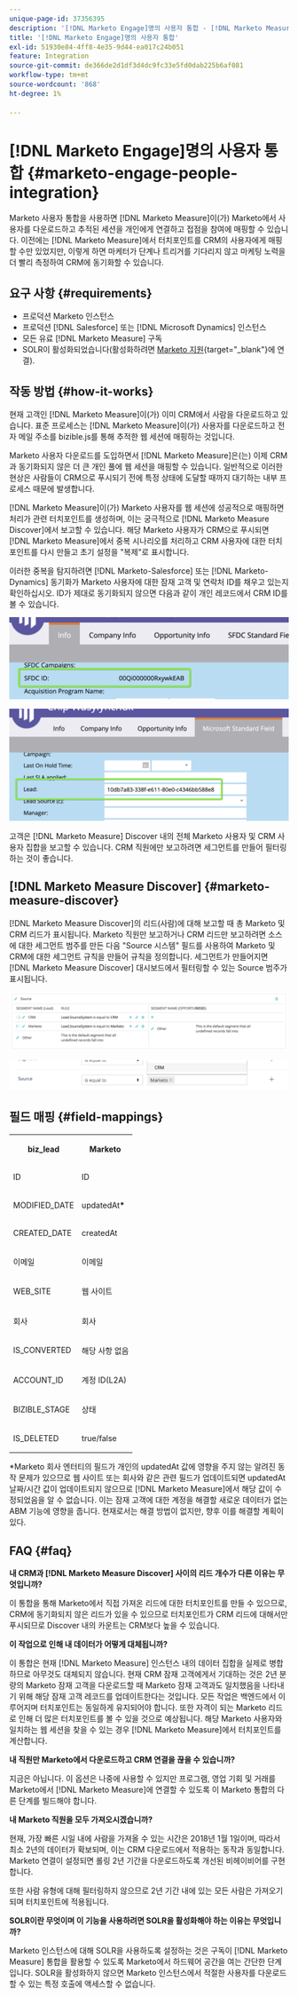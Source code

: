 ```yaml
---
unique-page-id: 37356395
description: '[!DNL Marketo Engage]명의 사용자 통합 - [!DNL Marketo Measure]'
title: '[!DNL Marketo Engage]명의 사용자 통합'
exl-id: 51930e84-4ff8-4e35-9d44-ea017c24b051
feature: Integration
source-git-commit: de366de2d1df3d4dc9fc33e5fd0dab225b6af081
workflow-type: tm+mt
source-wordcount: '868'
ht-degree: 1%

---
```


# [!DNL Marketo Engage]명의 사용자 통합 {#marketo-engage-people-integration}

Marketo 사용자 통합을 사용하면 [!DNL Marketo Measure]이(가) Marketo에서 사용자를 다운로드하고 추적된 세션을 개인에게 연결하고 접점을 참여에 매핑할 수 있습니다. 이전에는 [!DNL Marketo Measure]에서 터치포인트를 CRM의 사용자에게 매핑할 수만 있었지만, 이렇게 하면 마케터가 단계나 트리거를 기다리지 않고 마케팅 노력을 더 빨리 측정하여 CRM에 동기화할 수 있습니다.

## 요구 사항 {#requirements}

* 프로덕션 Marketo 인스턴스
* 프로덕션 [!DNL Salesforce] 또는 [!DNL Microsoft Dynamics] 인스턴스
* 모든 유료 [!DNL Marketo Measure] 구독
* SOLR이 활성화되었습니다(활성화하려면 [Marketo 지원](https://nation.marketo.com/t5/Support/ct-p/Support){target="_blank"}에 연결).

## 작동 방법 {#how-it-works}

현재 고객인 [!DNL Marketo Measure]이(가) 이미 CRM에서 사람을 다운로드하고 있습니다. 표준 프로세스는 [!DNL Marketo Measure]이(가) 사용자를 다운로드하고 전자 메일 주소를 bizible.js를 통해 추적한 웹 세션에 매핑하는 것입니다.

Marketo 사용자 다운로드를 도입하면서 [!DNL Marketo Measure]은(는) 이제 CRM과 동기화되지 않은 더 큰 개인 풀에 웹 세션을 매핑할 수 있습니다. 일반적으로 이러한 현상은 사람들이 CRM으로 푸시되기 전에 특정 상태에 도달할 때까지 대기하는 내부 프로세스 때문에 발생합니다.

[!DNL Marketo Measure]이(가) Marketo 사용자를 웹 세션에 성공적으로 매핑하면 처리가 관련 터치포인트를 생성하며, 이는 궁극적으로 [!DNL Marketo Measure Discover]에서 보고할 수 있습니다. 해당 Marketo 사용자가 CRM으로 푸시되면 [!DNL Marketo Measure]에서 중복 시나리오를 처리하고 CRM 사용자에 대한 터치포인트를 다시 만들고 초기 설정을 &quot;복제&quot;로 표시합니다.

이러한 중복을 탐지하려면 [!DNL Marketo-Salesforce] 또는 [!DNL Marketo-Dynamics] 동기화가 Marketo 사용자에 대한 잠재 고객 및 연락처 ID를 채우고 있는지 확인하십시오. ID가 제대로 동기화되지 않으면 다음과 같이 개인 레코드에서 CRM ID를 볼 수 있습니다.

![](assets/5a.png)

![](assets/5b.png)

고객은 [!DNL Marketo Measure] Discover 내의 전체 Marketo 사용자 및 CRM 사용자 집합을 보고할 수 있습니다. CRM 직원에만 보고하려면 세그먼트를 만들어 필터링하는 것이 좋습니다.

## [!DNL Marketo Measure Discover] {#marketo-measure-discover}

[!DNL Marketo Measure Discover]의 리드(사람)에 대해 보고할 때 총 Marketo 및 CRM 리드가 표시됩니다. Marketo 직원만 보고하거나 CRM 리드만 보고하려면 소스에 대한 세그먼트 범주를 만든 다음 &quot;Source 시스템&quot; 필드를 사용하여 Marketo 및 CRM에 대한 세그먼트 규칙을 만들어 규칙을 정의합니다. 세그먼트가 만들어지면 [!DNL Marketo Measure Discover] 대시보드에서 필터링할 수 있는 Source 범주가 표시됩니다.

![](assets/bizible-discover-1.png)

![](assets/bizible-discover-2.png)

## 필드 매핑 {#field-mappings}

<table> 
 <colgroup> 
  <col> 
  <col> 
 </colgroup> 
 <tbody> 
  <tr> 
   <th><p><strong>biz_lead</strong></p></th> 
   <th><p><strong>Marketo</strong></p></th> 
  </tr> 
  <tr> 
   <td><p>ID</p></td> 
   <td><p>ID</p></td> 
  </tr> 
  <tr> 
   <td><p>MODIFIED_DATE</p></td> 
   <td><p>updatedAt<strong>*</strong></p></td> 
  </tr> 
  <tr> 
   <td><p>CREATED_DATE</p></td> 
   <td><p>createdAt</p></td> 
  </tr> 
  <tr> 
   <td><p>이메일</p></td> 
   <td><p>이메일</p></td> 
  </tr> 
  <tr> 
   <td><p>WEB_SITE</p></td> 
   <td><p>웹 사이트</p></td> 
  </tr> 
  <tr> 
   <td><p>회사</p></td> 
   <td><p>회사</p></td> 
  </tr> 
  <tr> 
   <td><p>IS_CONVERTED</p></td> 
   <td><p>해당 사항 없음</p></td> 
  </tr> 
  <tr> 
   <td><p>ACCOUNT_ID</p></td> 
   <td><p>계정 ID(L2A)</p></td> 
  </tr> 
  <tr> 
   <td><p>BIZIBLE_STAGE</p></td> 
   <td><p>상태</p></td> 
  </tr> 
  <tr> 
   <td><p>IS_DELETED</p></td> 
   <td><p>true/false</p></td> 
  </tr> 
 </tbody> 
</table>

*Marketo 회사 엔터티의 필드가 개인의 updatedAt 값에 영향을 주지 않는 알려진 동작 문제가 있으므로 웹 사이트 또는 회사와 같은 관련 필드가 업데이트되면 updatedAt 날짜/시간 값이 업데이트되지 않으므로 [!DNL Marketo Measure]에서 해당 값이 수정되었음을 알 수 없습니다. 이는 잠재 고객에 대한 계정을 해결할 새로운 데이터가 없는 ABM 기능에 영향을 줍니다. 현재로서는 해결 방법이 없지만, 향후 이를 해결할 계획이 있다.

## FAQ {#faq}

**내 CRM과 [!DNL Marketo Measure Discover] 사이의 리드 개수가 다른 이유는 무엇입니까?**

이 통합을 통해 Marketo에서 직접 가져온 리드에 대한 터치포인트를 만들 수 있으므로, CRM에 동기화되지 않은 리드가 있을 수 있으므로 터치포인트가 CRM 리드에 대해서만 푸시되므로 Discover 내의 카운트는 CRM보다 높을 수 있습니다.

**이 작업으로 인해 내 데이터가 어떻게 대체됩니까?**

이 통합은 현재 [!DNL Marketo Measure] 인스턴스 내의 데이터 집합을 실제로 병합하므로 아무것도 대체되지 않습니다. 현재 CRM 잠재 고객에게서 기대하는 것은 2년 분량의 Marketo 잠재 고객을 다운로드할 때 Marketo 잠재 고객과도 일치했음을 나타내기 위해 해당 잠재 고객 레코드를 업데이트한다는 것입니다. 모든 작업은 백엔드에서 이루어지며 터치포인트는 동일하게 유지되어야 합니다. 또한 자격이 되는 Marketo 리드로 인해 더 많은 터치포인트를 볼 수 있을 것으로 예상됩니다. 해당 Marketo 사용자와 일치하는 웹 세션을 찾을 수 있는 경우 [!DNL Marketo Measure]에서 터치포인트를 계산합니다.

**내 직원만 Marketo에서 다운로드하고 CRM 연결을 끊을 수 있습니까?**

지금은 아닙니다. 이 옵션은 나중에 사용할 수 있지만 프로그램, 영업 기회 및 거래를 Marketo에서 [!DNL Marketo Measure]에 연결할 수 있도록 이 Marketo 통합의 다른 단계를 빌드해야 합니다.

**내 Marketo 직원을 모두 가져오시겠습니까?**

현재, 가장 빠른 시일 내에 사람을 가져올 수 있는 시간은 2018년 1월 1일이며, 따라서 최소 2년의 데이터가 확보되며, 이는 CRM 다운로드에서 적용하는 동작과 동일합니다. Marketo 연결이 설정되면 롤링 2년 기간을 다운로드하도록 개선된 비헤이비어를 구현합니다.

또한 사람 유형에 대해 필터링하지 않으므로 2년 기간 내에 있는 모든 사람은 가져오기되며 터치포인트에 적용됩니다.

**SOLR이란 무엇이며 이 기능을 사용하려면 SOLR을 활성화해야 하는 이유는 무엇입니까?**

Marketo 인스턴스에 대해 SOLR을 사용하도록 설정하는 것은 구독이 [!DNL Marketo Measure] 통합을 활용할 수 있도록 Marketo에서 하드웨어 공간을 여는 간단한 단계입니다. SOLR을 활성화하지 않으면 Marketo 인스턴스에서 적절한 사용자를 다운로드할 수 있는 특정 호출에 액세스할 수 없습니다.
